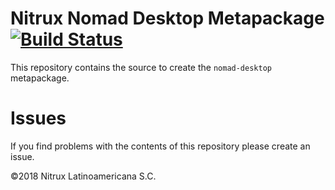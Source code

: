 # Nitrux Nomad Desktop Metapackage [![Build Status](https://travis-ci.org/Nitrux/nitrux-meta.svg?branch=master)](https://travis-ci.org/Nitrux/nitrux-meta)

This repository contains the source to create the `nomad-desktop` metapackage.

# Issues
If you find problems with the contents of this repository please create an issue.

©2018 Nitrux Latinoamericana S.C.
